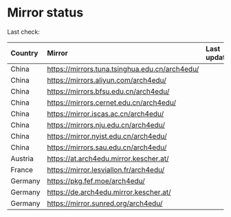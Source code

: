 <script src="./time.js"></script>
# Mirror status
Last check: <script type="text/javascript">localize(1727587232.486926);</script>

|Country|Mirror|Last update|
|:------|:-----|:----------|
|China|https://mirrors.tuna.tsinghua.edu.cn/arch4edu/|<script type="text/javascript">localize(1727548919);</script>|
|China|https://mirrors.aliyun.com/arch4edu/|<script type="text/javascript">localize(1727548919);</script>|
|China|https://mirrors.bfsu.edu.cn/arch4edu/|<script type="text/javascript">localize(1727548919);</script>|
|China|https://mirrors.cernet.edu.cn/arch4edu/|<script type="text/javascript">localize(1727548919);</script>|
|China|https://mirror.iscas.ac.cn/arch4edu/|<script type="text/javascript">localize(1727548919);</script>|
|China|https://mirrors.nju.edu.cn/arch4edu/|<script type="text/javascript">localize(1727548919);</script>|
|China|https://mirror.nyist.edu.cn/arch4edu/|<script type="text/javascript">localize(1727548919);</script>|
|China|https://mirrors.sau.edu.cn/arch4edu/|<script type="text/javascript">localize(1727548919);</script>|
|Austria|https://at.arch4edu.mirror.kescher.at/|<script type="text/javascript">localize(1727548919);</script>|
|France|https://mirror.lesviallon.fr/arch4edu/|<script type="text/javascript">localize(1727548919);</script>|
|Germany|https://pkg.fef.moe/arch4edu/|<script type="text/javascript">localize(1727548919);</script>|
|Germany|https://de.arch4edu.mirror.kescher.at/|<script type="text/javascript">localize(1727548919);</script>|
|Germany|https://mirror.sunred.org/arch4edu/|<script type="text/javascript">localize(1727548919);</script>|

<script src="./tablefilter/tablefilter.js"></script>
<script src="./table.js"></script>
